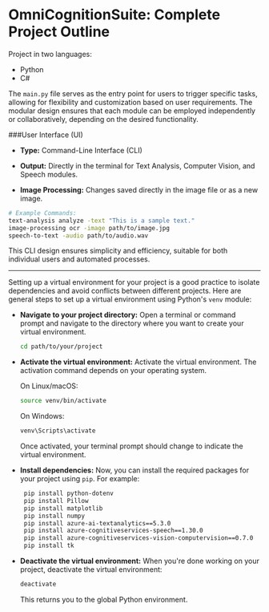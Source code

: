 # OmniCognitionSuite: Complete Project Outline


Project in two languages:

- Python 
- C#

The `main.py` file serves as the entry point for users to trigger specific tasks, allowing for flexibility and customization based on user requirements. The modular design ensures that each module can be employed independently or collaboratively, depending on the desired functionality.

###User Interface (UI)

- **Type:** Command-Line Interface (CLI)
  
- **Output:** Directly in the terminal for Text Analysis, Computer Vision, and Speech modules.

- **Image Processing:** Changes saved directly in the image file or as a new image.

```bash
# Example Commands:
text-analysis analyze -text "This is a sample text."
image-processing ocr -image path/to/image.jpg
speech-to-text -audio path/to/audio.wav
```

This CLI design ensures simplicity and efficiency, suitable for both individual users and automated processes.

---
Setting up a virtual environment for your project is a good practice to isolate dependencies and avoid conflicts between different projects. Here are general steps to set up a virtual environment using Python's `venv` module:

- **Navigate to your project directory:**
   Open a terminal or command prompt and navigate to the directory where you want to create your virtual environment.

   ```bash
   cd path/to/your/project
   ```

- **Activate the virtual environment:**
   Activate the virtual environment. The activation command depends on your operating system.

   On Linux/macOS:
   ```bash
   source venv/bin/activate
   ```

   On Windows:
   ```bash
   venv\Scripts\activate
   ```

   Once activated, your terminal prompt should change to indicate the virtual environment.

- **Install dependencies:**
   Now, you can install the required packages for your project using `pip`. For example:

   ```bash
    pip install python-dotenv
    pip install Pillow
    pip install matplotlib
    pip install numpy
    pip install azure-ai-textanalytics==5.3.0
    pip install azure-cognitiveservices-speech==1.30.0
    pip install azure-cognitiveservices-vision-computervision==0.7.0
    pip install tk
   ```

- **Deactivate the virtual environment:**
   When you're done working on your project, deactivate the virtual environment:

   ```bash
   deactivate
   ```

   This returns you to the global Python environment.
